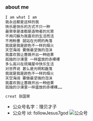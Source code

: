 <!--
 * @Author: zhangyu
 * @Email: zhangdulin@outlook.com
 * @Date: 2021-06-28 10:40:43
 * @LastEditors: zhangyu
 * @LastEditTime: 2021-08-12 17:06:45
 * @Description:
-->

### about me

```md
I am what I am
我永远都爱这样的我
快乐是快乐的方式不只一种
最荣幸是谁都是造物者的光荣
不用闪躲为我喜欢的生活而活
不用粉墨 就站在光明的角落
我就是我是颜色不一样的烟火
天空海阔 要做最坚强的泡沫
我喜欢我让蔷薇开出一种结果
孤独的沙漠里 一样盛放的赤裸裸
多么高兴在琉璃屋中快乐生活
对世界说 甚么是光明和磊落
我就是我是颜色不一样的烟火
天空海阔 要做最坚强的泡沫
我喜欢我让蔷薇开出一种结果
孤独的沙漠里一样盛放的赤裸裸……

creat 张国荣
```

- 公众号名字：理贝才子
- 公众号 id: followJesus7god
  ![公众号](/dulinyu-blog/公众号.png "二维码")

<Valine />
